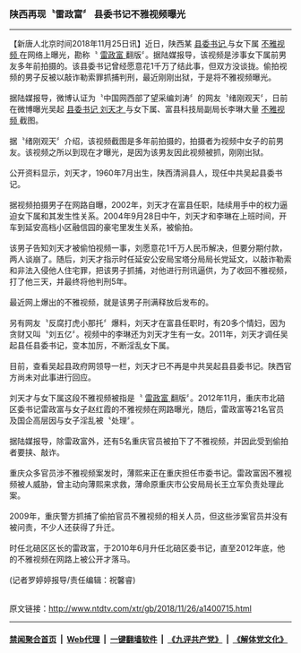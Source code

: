 ### 陕西再现〝雷政富〞 县委书记不雅视频曝光
------------------------

<div class="wysiwyg">
 【新唐人北京时间2018年11月25日讯】近日，陕西某
 <a href="http://www.ntdtv.com/xtr/gb/articlelistbytag_县委书记.html" target="_blank">
  县委书记
 </a>
 与女下属
 <a href="http://www.ntdtv.com/xtr/gb/articlelistbytag_不雅视频.html" target="_blank">
  不雅视频
 </a>
 在网络上曝光，勘称〝
 <a href="http://www.ntdtv.com/xtr/gb/articlelistbytag_雷政富.html" target="_blank">
  雷政富
 </a>
 翻版〞。据陆媒报导，该视频是涉事女下属前男友多年前拍摄的。该县委书记曾经愿意花1千万了结此事，但双方没谈拢。偷拍视频的男子反被以敲诈勒索罪抓捕判刑，最近刚刚出狱，于是将不雅视频曝光。
 <br/>
 <br/>
 据陆媒报导，微博认证为〝中国网西部了望采编刘涛〞的网友〝绪刚观天〞，日前在微博曝光吴起
 <a href="http://www.ntdtv.com/xtr/gb/articlelistbytag_县委书记.html" target="_blank">
  县委书记
 </a>
 <a href="http://www.ntdtv.com/xtr/gb/articlelistbytag_刘天才.html" target="_blank">
  刘天才
 </a>
 与女下属、富县科技局副局长李琳大量
 <a href="http://www.ntdtv.com/xtr/gb/articlelistbytag_不雅视频.html" target="_blank">
  不雅视频
 </a>
 截图。
 <br/>
 <br/>
 据〝绪刚观天〞介绍，该视频截图是多年前拍摄的，拍摄者为视频中女子的前男友。该视频之所以到现在才曝光，是因为该男友因此视频被抓，刚刚出狱。
 <br/>
 <br/>
 公开资料显示，刘天才，1960年7月出生，陕西清涧县人，现任中共吴起县委书记。
 <br/>
 <br/>
 据视频拍摄男子在网路自曝，2002年，刘天才在富县任职，陆续用手中的权力逼迫女下属和其发生性关系。2004年9月28日中午，刘天才和李琳在上班时间，开车到延安高档小区融信园的豪宅里发生关系，被偷拍。
 <br/>
 <br/>
 该男子告知刘天才被偷怕视频一事，刘愿意花1千万人民币解决，但要分期付款，两人谈崩了。随后，刘天才指示时任延安公安局宝塔分局局长党延文，以敲诈勒索和非法入侵他人住宅罪，把该男子抓捕，对他进行刑讯逼供，为了收回不雅视频，打了他三天，并最终将他判刑5年。
 <br/>
 <br/>
 最近网上爆出的不雅视频，就是该男子刑满释放后发布的。
 <br/>
 <br/>
 另有网友〝反腐打虎小那托〞爆料，刘天才在富县任职时，有20多个情妇，因为贪财又叫〝刘五亿〞。视频中的李琳还为刘天才生有一女。2011年，刘天才调任吴起县任县委书记，变本加厉，不断淫乱女下属。
 <br/>
 <br/>
 目前，查看吴起县政府网领导一栏，刘天才已不再是中共吴起县县委书记。陕西官方尚未对此事进行回应。
 <br/>
 <br/>
 刘天才与女下属这段不雅视频被指是〝
 <a href="http://www.ntdtv.com/xtr/gb/articlelistbytag_雷政富.html" target="_blank">
  雷政富
 </a>
 翻版〞。2012年11月，重庆市北碚区委书记雷政富与女子赵红霞的不雅视频在网路曝光，随后，雷政富等21名官员及国企高层因与女子淫乱被〝处理〞。
 <br/>
 <br/>
 据陆媒报导，除雷政富外，还有5名重庆官员被拍下了不雅视频，并因此受到偷拍者要挟、敲诈。
 <br/>
 <br/>
 重庆众多官员涉不雅视频案发时，薄熙来正在重庆担任市委书记。雷政富因不雅视频被人威胁，曾主动向薄熙来求救，薄命原重庆市公安局局长王立军负责处理此案。
 <br/>
 <br/>
 2009年，重庆警方抓捕了偷拍官员不雅视频的相关人员，但这些涉案官员并没有被问责，不少人还获得了升迁。
 <br/>
 <br/>
 时任北碚区区长的雷政富，于2010年6月升任北碚区委书记，直至2012年底，他的不雅视频在网路上被公开才落马。
 <br/>
 <br/>
 (记者罗婷婷报导/责任编辑：祝馨睿)
</div>

<br/>原文链接：http://www.ntdtv.com/xtr/gb/2018/11/26/a1400715.html


------------------------
#### [禁闻聚合首页](https://github.com/gfw-breaker/banned-news/blob/master/README.md) &nbsp;|&nbsp; [Web代理](https://github.com/gfw-breaker/open-proxy/blob/master/README.md) &nbsp;|&nbsp; [一键翻墙软件](https://github.com/gfw-breaker/nogfw/blob/master/README.md) &nbsp;|&nbsp; [《九评共产党》](https://github.com/gfw-breaker/9ping.md/blob/master/README.md#九评之一评共产党是什么) &nbsp;|&nbsp; [《解体党文化》](https://github.com/gfw-breaker/jtdwh.md/blob/master/README.md#绪论)